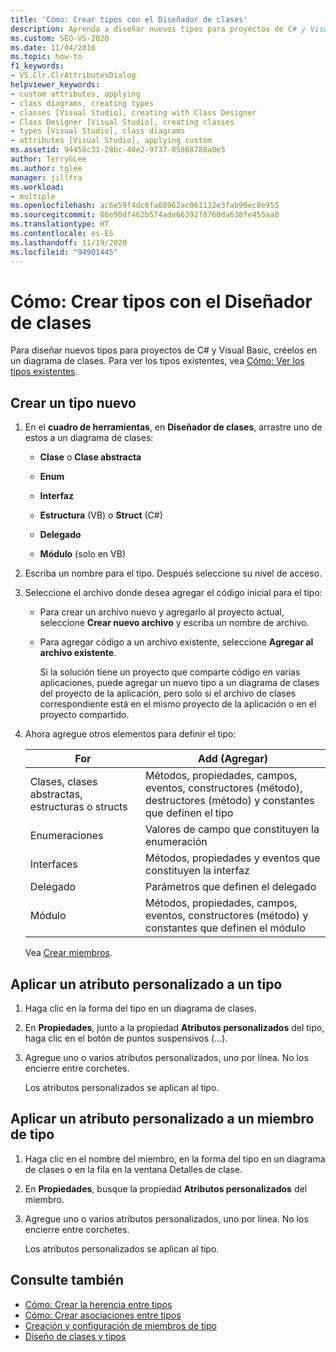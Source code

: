 ```yaml
---
title: 'Cómo: Crear tipos con el Diseñador de clases'
description: Aprenda a diseñar nuevos tipos para proyectos de C# y Visual Basic creándolos en un diagrama de clases.
ms.custom: SEO-VS-2020
ms.date: 11/04/2016
ms.topic: how-to
f1_keywords:
- VS.Clr.ClrAttributesDialog
helpviewer_keywords:
- custom attributes, applying
- class diagrams, creating types
- classes [Visual Studio], creating with Class Designer
- Class Designer [Visual Studio], creating classes
- types [Visual Studio], class diagrams
- attributes [Visual Studio], applying custom
ms.assetid: 94458c31-28bc-40e2-9737-85868788a0e5
author: TerryGLee
ms.author: tglee
manager: jillfra
ms.workload:
- multiple
ms.openlocfilehash: ac6e59f4dc6fa68962ac061132e3fab90ec8e955
ms.sourcegitcommit: 86e98df462b574ade66392f8760da638fe455aa0
ms.translationtype: HT
ms.contentlocale: es-ES
ms.lasthandoff: 11/19/2020
ms.locfileid: "94901445"
---
```

# <a name="how-to-create-types-by-using-class-designer"></a>Cómo: Crear tipos con el Diseñador de clases

Para diseñar nuevos tipos para proyectos de C# y Visual Basic, créelos en un diagrama de clases. Para ver los tipos existentes, vea [Cómo: Ver los tipos existentes](how-to-view-existing-types.md).

## <a name="create-a-new-type"></a><a name="CreateType"></a> Crear un tipo nuevo

1. En el **cuadro de herramientas**, en **Diseñador de clases**, arrastre uno de estos a un diagrama de clases:

    - **Clase** o **Clase abstracta**

    - **Enum**

    - **Interfaz**

    - **Estructura** (VB) o **Struct** (C#)

    - **Delegado**

    - **Módulo** (solo en VB)

2. Escriba un nombre para el tipo. Después seleccione su nivel de acceso.

3. Seleccione el archivo donde desea agregar el código inicial para el tipo:

    - Para crear un archivo nuevo y agregarlo al proyecto actual, seleccione **Crear nuevo archivo** y escriba un nombre de archivo.

    - Para agregar código a un archivo existente, seleccione **Agregar al archivo existente**.

         Si la solución tiene un proyecto que comparte código en varias aplicaciones, puede agregar un nuevo tipo a un diagrama de clases del proyecto de la aplicación, pero solo si el archivo de clases correspondiente está en el mismo proyecto de la aplicación o en el proyecto compartido.

4. Ahora agregue otros elementos para definir el tipo:

    |**For**|**Add (Agregar)**|
    |-|-|
    |Clases, clases abstractas, estructuras o structs|Métodos, propiedades, campos, eventos, constructores (método), destructores (método) y constantes que definen el tipo|
    |Enumeraciones|Valores de campo que constituyen la enumeración|
    |Interfaces|Métodos, propiedades y eventos que constituyen la interfaz|
    |Delegado|Parámetros que definen el delegado|
    |Módulo|Métodos, propiedades, campos, eventos, constructores (método) y constantes que definen el módulo|

     Vea [Crear miembros](creating-and-configuring-type-members.md#create-members).

## <a name="apply-a-custom-attribute-to-a-type"></a><a name="CustAttributeType"></a> Aplicar un atributo personalizado a un tipo

1. Haga clic en la forma del tipo en un diagrama de clases.

2. En **Propiedades**, junto a la propiedad **Atributos personalizados** del tipo, haga clic en el botón de puntos suspensivos (...).

3. Agregue uno o varios atributos personalizados, uno por línea. No los encierre entre corchetes.

   Los atributos personalizados se aplican al tipo.

## <a name="apply-a-custom-attribute-to-a-type-member"></a><a name="CustAttributeMember"></a> Aplicar un atributo personalizado a un miembro de tipo

1. Haga clic en el nombre del miembro, en la forma del tipo en un diagrama de clases o en la fila en la ventana Detalles de clase.

2. En **Propiedades**, busque la propiedad **Atributos personalizados** del miembro.

3. Agregue uno o varios atributos personalizados, uno por línea. No los encierre entre corchetes.

   Los atributos personalizados se aplican al tipo.

## <a name="see-also"></a>Consulte también

- [Cómo: Crear la herencia entre tipos](how-to-create-inheritance-between-types.md)
- [Cómo: Crear asociaciones entre tipos](how-to-create-associations-between-types.md)
- [Creación y configuración de miembros de tipo](creating-and-configuring-type-members.md)
- [Diseño de clases y tipos](designing-and-viewing-classes-and-types.md)
